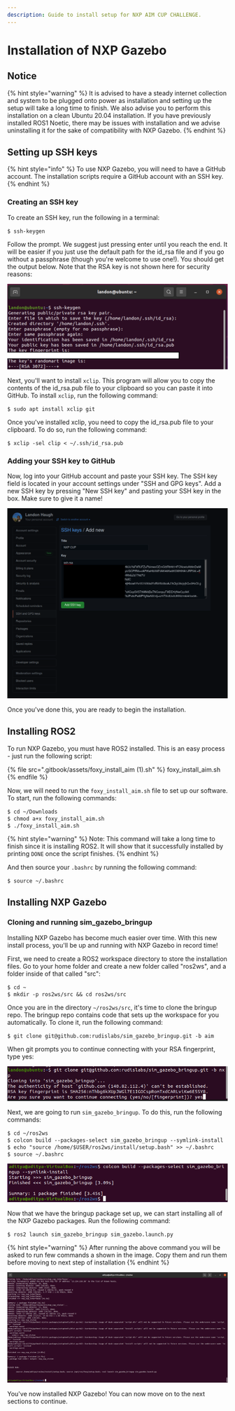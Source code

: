 ```yaml
---
description: Guide to install setup for NXP AIM CUP CHALLENGE.
---
```


# Installation of NXP Gazebo

## Notice

{% hint style="warning" %}
It is advised to have a steady internet collection and system to be plugged onto power as installation and setting up the setup will take a long time to finish. We also advise you to perform this installation on a clean Ubuntu 20.04 installation. If you have previously installed ROS1 Noetic, there may be issues with installation and we advise uninstalling it for the sake of compatibility with NXP Gazebo.
{% endhint %}

## Setting up SSH keys

{% hint style="info" %}
To use NXP Gazebo, you will need to have a GitHub account. The installation scripts require a GitHub account with an SSH key.
{% endhint %}

### Creating an SSH key

To create an SSH key, run the following in a terminal:

```
$ ssh-keygen
```

Follow the prompt. We suggest just pressing enter until you reach the end. It will be easier if you just use the default path for the id\_rsa file and if you go without a passphrase (though you're welcome to use one!). You should get the output below. Note that the RSA key is not shown here for security reasons:

![](<.gitbook/assets/image (10).png>)

Next, you'll want to install `xclip`. This program will allow you to copy the contents of the id\_rsa.pub file to your clipboard so you can paste it into GitHub. To install `xclip`, run the following command:

```
$ sudo apt install xclip git
```

Once you've installed xclip, you need to copy the id\_rsa.pub file to your clipboard. To do so, run the following command:

```
$ xclip -sel clip < ~/.ssh/id_rsa.pub
```

### Adding your SSH key to GitHub

Now, log into your GitHub account and paste your SSH key. The SSH key field is located in your account settings under "SSH and GPG keys". Add a new SSH key by pressing "New SSH key" and pasting your SSH key in the box. Make sure to give it a name!

![](<.gitbook/assets/image (1).png>)

Once you've done this, you are ready to begin the installation.

## Installing ROS2

To run NXP Gazebo, you must have ROS2 installed. This is an easy process - just run the following script:

{% file src=".gitbook/assets/foxy_install_aim (1).sh" %}
foxy\_install\_aim.sh
{% endfile %}

Now, we will need to run the `foxy_install_aim.sh` file to set up our software. To start, run the following commands:

```
$ cd ~/Downloads
$ chmod a+x foxy_install_aim.sh
$ ./foxy_install_aim.sh
```

{% hint style="warning" %}
Note: This command will take a long time to finish since it is installing ROS2. It will show that it successfully installed by printing `DONE` once the script finishes.
{% endhint %}

And then source your `.bashrc` by running the following command:

```
$ source ~/.bashrc
```

## Installing NXP Gazebo <a href="#installing-nxp-gazebo" id="installing-nxp-gazebo"></a>

### Cloning and running sim\_gazebo\_bringup

Installing NXP Gazebo has become much easier over time. With this new install process, you'll be up and running with NXP Gazebo in record time!

First, we need to create a ROS2 workspace directory to store the installation files. Go to your home folder and create a new folder called "ros2ws", and a folder inside of that called "src":

```
$ cd ~
$ mkdir -p ros2ws/src && cd ros2ws/src
```

Once you are in the directory `~/ros2ws/src`, it's time to clone the bringup repo. The bringup repo contains code that sets up the workspace for you automatically. To clone it, run the following command:

```
$ git clone git@github.com:rudislabs/sim_gazebo_bringup.git -b aim
```

When git prompts you to continue connecting with your RSA fingerprint, type yes:

![](<.gitbook/assets/image (7).png>)

Next, we are going to run `sim_gazebo_bringup`. To do this, run the following commands:

```
$ cd ~/ros2ws
$ colcon build --packages-select sim_gazebo_bringup --symlink-install
$ echo "source /home/$USER/ros2ws/install/setup.bash" >> ~/.bashrc
$ source ~/.bashrc
```

![](<.gitbook/assets/Screenshot from 2021-04-07 00-26-31.png>)

Now that we have the bringup package set up, we can start installing all of the NXP Gazebo packages. Run the following command:

```
$ ros2 launch sim_gazebo_bringup sim_gazebo.launch.py
```

{% hint style="warning" %}
After running the above command you will be asked to run few commands a shown in the image. Copy them and run them before moving to next step of installation​
{% endhint %}

![](<.gitbook/assets/Screenshot from 2021-04-07 00-33-42.png>)

You've now installed NXP Gazebo! You can now move on to the next sections to continue.
